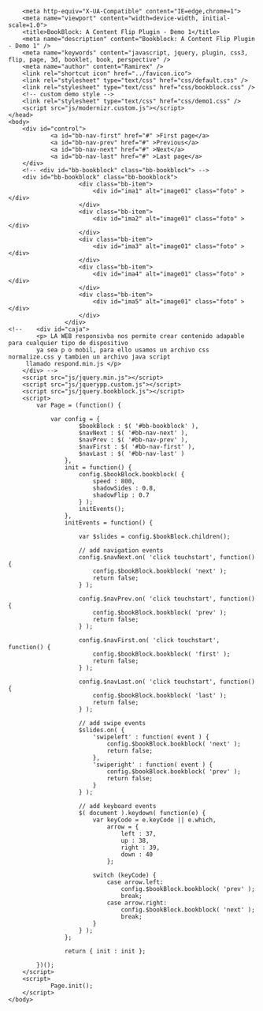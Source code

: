 <html>
	<head>
		<meta charset="utf-8">
		<title>DISEÑO RESPONSIVO</title>
		<link rel="stylesheet" type="text/css" href="css/normalize.css" />
		<link rel="stylesheet" type="text/css" href="css/estilos.css">
		<script type="text/javascript" src="js/respond.min.js"></script>

		<meta http-equiv="X-UA-Compatible" content="IE=edge,chrome=1"> 
		<meta name="viewport" content="width=device-width, initial-scale=1.0"> 
		<title>BookBlock: A Content Flip Plugin - Demo 1</title>
		<meta name="description" content="Bookblock: A Content Flip Plugin - Demo 1" />
		<meta name="keywords" content="javascript, jquery, plugin, css3, flip, page, 3d, booklet, book, perspective" />
		<meta name="author" content="Ramirex" />
		<link rel="shortcut icon" href="../favicon.ico"> 
		<link rel="stylesheet" type="text/css" href="css/default.css" />
		<link rel="stylesheet" type="text/css" href="css/bookblock.css" />
		<!-- custom demo style -->
		<link rel="stylesheet" type="text/css" href="css/demo1.css" />
		<script src="js/modernizr.custom.js"></script>
	</head>
	<body>
		<div id="control">
				<a id="bb-nav-first" href="#" >First page</a>
				<a id="bb-nav-prev" href="#" >Previous</a>
				<a id="bb-nav-next" href="#" >Next</a>
				<a id="bb-nav-last" href="#" >Last page</a>
		</div>
		<!-- <div id="bb-bookblock" class="bb-bookblock"> -->
		<div id="bb-bookblock" class="bb-bookblock">
						<div class="bb-item">
							<div id="ima1" alt="image01" class="foto" ></div>
						</div>
						<div class="bb-item">
							<div id="ima2" alt="image01" class="foto" ></div>
						</div>
						<div class="bb-item">
							<div id="ima3" alt="image01" class="foto" ></div>
						</div>
						<div class="bb-item">
							<div id="ima4" alt="image01" class="foto" ></div>
						</div>
						<div class="bb-item">
							<div id="ima5" alt="image01" class="foto" ></div>
						</div>
					</div>
	<!--	<div id="caja">
			<p> LA WEB responsivba nos permite crear contenido adapable para cualquier tipo de dispositivo
			ya sea p o mobil, para ello usamos un archivo css normalize.css y tambien un archivo java script
		 llamado respond.min.js </p>
		</div> -->
		<script src="js/jquery.min.js"></script>
		<script src="js/jquerypp.custom.js"></script>
		<script src="js/jquery.bookblock.js"></script>
		<script>
			var Page = (function() {
				
				var config = {
						$bookBlock : $( '#bb-bookblock' ),
						$navNext : $( '#bb-nav-next' ),
						$navPrev : $( '#bb-nav-prev' ),
						$navFirst : $( '#bb-nav-first' ),
						$navLast : $( '#bb-nav-last' )
					},
					init = function() {
						config.$bookBlock.bookblock( {
							speed : 800,
							shadowSides : 0.8,
							shadowFlip : 0.7
						} );
						initEvents();
					},
					initEvents = function() {
						
						var $slides = config.$bookBlock.children();

						// add navigation events
						config.$navNext.on( 'click touchstart', function() {
							config.$bookBlock.bookblock( 'next' );
							return false;
						} );

						config.$navPrev.on( 'click touchstart', function() {
							config.$bookBlock.bookblock( 'prev' );
							return false;
						} );

						config.$navFirst.on( 'click touchstart', function() {
							config.$bookBlock.bookblock( 'first' );
							return false;
						} );

						config.$navLast.on( 'click touchstart', function() {
							config.$bookBlock.bookblock( 'last' );
							return false;
						} );
						
						// add swipe events
						$slides.on( {
							'swipeleft' : function( event ) {
								config.$bookBlock.bookblock( 'next' );
								return false;
							},
							'swiperight' : function( event ) {
								config.$bookBlock.bookblock( 'prev' );
								return false;
							}
						} );

						// add keyboard events
						$( document ).keydown( function(e) {
							var keyCode = e.keyCode || e.which,
								arrow = {
									left : 37,
									up : 38,
									right : 39,
									down : 40
								};

							switch (keyCode) {
								case arrow.left:
									config.$bookBlock.bookblock( 'prev' );
									break;
								case arrow.right:
									config.$bookBlock.bookblock( 'next' );
									break;
							}
						} );
					};

					return { init : init };

			})();
		</script>
		<script>
				Page.init();
		</script>
	</body>

</html>
